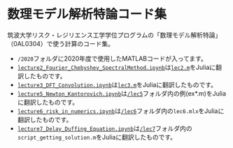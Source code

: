 # 数理モデル解析特論コード集

筑波大学リスク・レジリエンス工学学位プログラムの「数理モデル解析特論」（0AL0304）で使う計算のコード集。

- `/2020`フォルダに2020年度で使用したMATLABコードが入ってます。
- [`lecture2_Fourier_Chebyshev_SpectralMethod.ipynb`](https://github.com/tak-lab/Advanced-Course-on-Mathematical-Model-Analysis/blob/main/lecture2_Fourier_Chebyshev_SpectralMethod.ipynb)は[`lec2.m`](https://github.com/tak-lab/Advanced-Course-on-Mathematical-Model-Analysis/blob/main/2020/lec2.m)をJuliaに翻訳したものです。
- [`lecture3_DFT_Convolution.ipynb`](https://github.com/tak-lab/Advanced-Course-on-Mathematical-Model-Analysis/blob/main/lecture3_DFT_Convolution.ipynb)は[`lec3.m`](https://github.com/tak-lab/Advanced-Course-on-Mathematical-Model-Analysis/blob/main/2020/lec3.m)をJuliaに翻訳したものです。
- [`lecture5_Newton_Kantorovich.ipynb`](https://github.com/tak-lab/Advanced-Course-on-Mathematical-Model-Analysis/blob/main/lecture5_Newton_Kantorovich.ipynb)は[`/lec5`](https://github.com/tak-lab/Advanced-Course-on-Mathematical-Model-Analysis/blob/main/2020/lec5/)フォルダ内の例(ex*.m)をJuliaに翻訳したものです。
- [`lecture6_risk_in_numerics.ipynb`](https://github.com/tak-lab/Advanced-Course-on-Mathematical-Model-Analysis/blob/main/lecture6_risk_in_numerics.ipynb)は[`/lec6`](https://github.com/tak-lab/Advanced-Course-on-Mathematical-Model-Analysis/blob/main/2020/lec6/)フォルダ内の`lec6.mlx`をJuliaに翻訳したものです。
- [`lecture7_Delay_Duffing_Equation.ipynb`](https://github.com/tak-lab/Advanced-Course-on-Mathematical-Model-Analysis/blob/main/lecture7_Delay_Duffing_Equation.ipynb)は[`/lec7`](https://github.com/tak-lab/Advanced-Course-on-Mathematical-Model-Analysis/blob/main/2020/lec7/)フォルダ内の`script_getting_solution.m`をJuliaに翻訳したものです。
